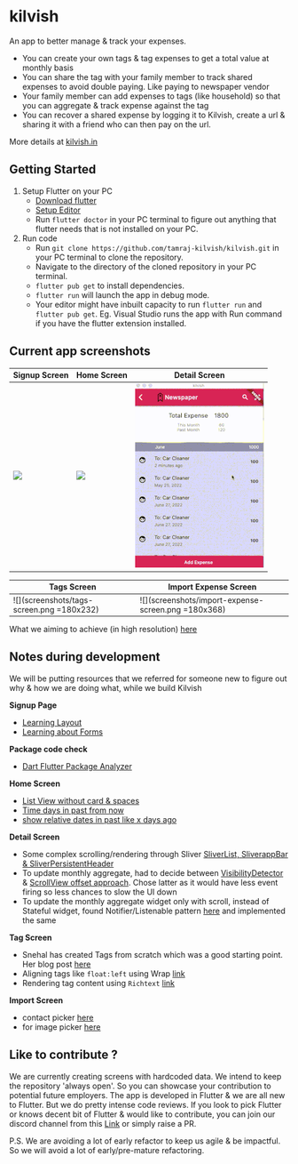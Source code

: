 # kilvish

An app to better manage & track your expenses.

- You can create your own tags & tag expenses to get a total value at monthly basis
- You can share the tag with your family member to track shared expenses to avoid double paying. Like paying to newspaper vendor
- Your family member can add expenses to tags (like household) so that you can aggregate & track expense against the tag
- You can recover a shared expense by logging it to Kilvish, create a url & sharing it with a friend who can then pay on the url.

More details at [kilvish.in](https://kilvish.in)

## Getting Started

1. Setup Flutter on your PC
   - [Download flutter](https://docs.flutter.dev/get-started/install)
   - [Setup Editor](https://docs.flutter.dev/get-started/editor?tab=vscode)
   - Run `flutter doctor` in your PC terminal to figure out anything that flutter needs that is not installed on your PC.
2. Run code
   - Run `git clone https://github.com/tamraj-kilvish/kilvish.git` in your PC terminal to clone the repository.
   - Navigate to the directory of the cloned repository in your PC terminal.
   - `flutter pub get` to install dependencies.
   - `flutter run` will launch the app in debug mode.
   - Your editor might have inbuilt capacity to run `flutter run` and `flutter pub get`. Eg. Visual Studio runs the app with Run command if you have the flutter extension installed.

## Current app screenshots

| **Signup Screen**                  | **Home Screen**                  | **Detail Screen**                  |
| ---------------------------------- | -------------------------------- | ---------------------------------- |
| ![](screenshots/signup-screen.png) | ![](screenshots/home-screen.png) | ![](screenshots/detail_screen.gif) |

| **Tags Screen**                           | **Import Expense Screen**                           |
| ----------------------------------------- | --------------------------------------------------- |
| ![](screenshots/tags-screen.png =180x232) | ![](screenshots/import-expense-screen.png =180x368) |

What we aiming to achieve (in high resolution) [here](https://app.moqups.com/4J1cgkPSrhVkHQJhlKViEu4fKGFXatNp/view/page/ae8fe8eb0?ui=0&fit_width=1)

## Notes during development

We will be putting resources that we referred for someone new to figure out why & how we are doing what, while we build Kilvish

**Signup Page**

- [Learning Layout](https://docs.flutter.dev/development/ui/layout)
- [Learning about Forms](https://docs.flutter.dev/cookbook/forms)

**Package code check**

- [Dart Flutter Package Analyzer](https://github.com/marketplace/actions/dart-flutter-package-analyzer)

**Home Screen**

- [List View without card & spaces](https://codesinsider.com/flutter-listview-example/#ListViewseparated)
- [Time days in past from now](https://stackoverflow.com/questions/61682959/the-date-of-yesterday-in-flutter)
- [show relative dates in past like x days ago](https://pub.dev/packages/jiffy#relative-time)

**Detail Screen**

- Some complex scrolling/rendering through Sliver [SliverList, SliverappBar & SliverPersistentHeader](https://medium.com/flutter/slivers-demystified-6ff68ab0296f)
- To update monthly aggregate, had to decide between [VisibilityDetector](https://stackoverflow.com/questions/63573632/how-to-get-the-index-number-on-scroll-for-listview-in-flutter) & [ScrollView offset approach](https://github.com/flutter/flutter/issues/19941). Chose latter as it would have less event firing so less chances to slow the UI down
- To update the monthly aggregate widget only with scroll, instead of Stateful widget, found Notifier/Listenable pattern [here](https://api.flutter.dev/flutter/widgets/ValueListenableBuilder-class.html) and implemented the same

**Tag Screen**

- Snehal has created Tags from scratch which was a good starting point. Her blog post [here](https://medium.com/nonstopio/flutter-tags-7410bd6a5835)
- Aligning tags like `float:left` using Wrap [link](https://stackoverflow.com/questions/48051289/how-do-you-align-widgets-like-css-float-with-flutter-ui)
- Rendering tag content using `Richtext` [link](https://www.codegrepper.com/code-examples/javascript/flutter+text+and+suffix+icon+)

**Import Screen**

- contact picker [here](https://pub.dev/packages/fluttercontactpicker/example)
- for image picker [here](https://pub.dev/packages/image_picker)

## Like to contribute ?

We are currently creating screens with hardcoded data. We intend to keep the repository 'always open'. So you can showcase your contribution to potential future employers. The app is developed in Flutter & we are all new to Flutter. But we do pretty intense code reviews. If you look to pick Flutter or knows decent bit of Flutter & would like to contribute, you can join our discord channel from this [Link](https://discord.gg/fhW8AgR9) or simply raise a PR.

P.S. We are avoiding a lot of early refactor to keep us agile & be impactful. So we will avoid a lot of early/pre-mature refactoring.
